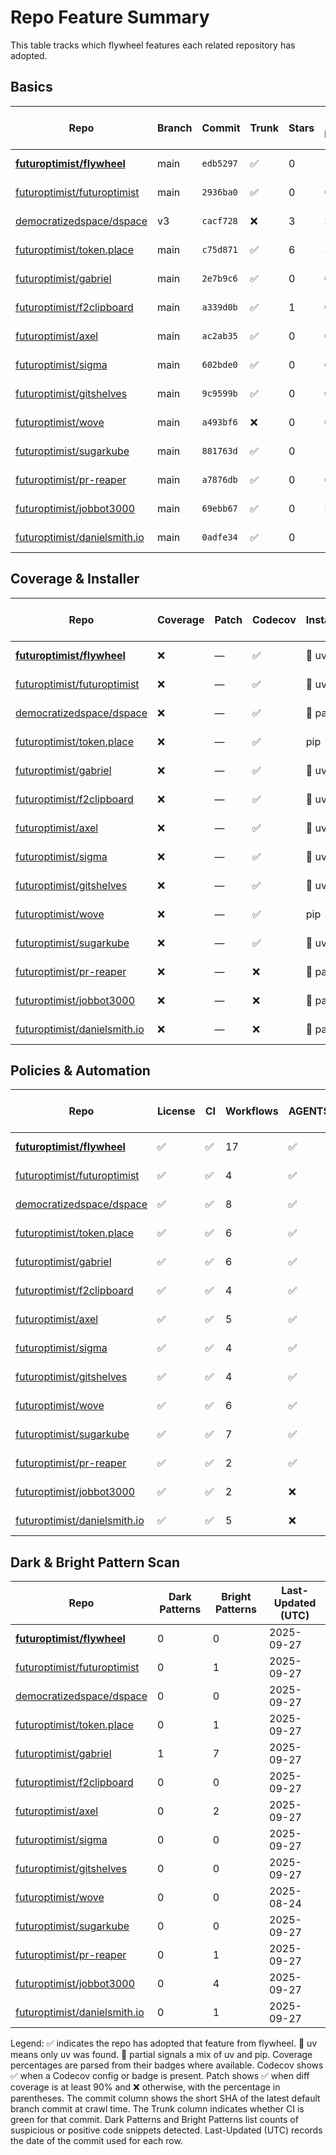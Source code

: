 # Repo Feature Summary

This table tracks which flywheel features each related repository has adopted.

<!-- spellchecker: disable -->
## Basics
| Repo | Branch | Commit | Trunk | Stars | Open Issues | Last-Updated (UTC) |
| ---- | ------ | ------ | ----- | ----- | ----------- | ----------------- |
| **[futuroptimist/flywheel](https://github.com/futuroptimist/flywheel)** | main | `edb5297` | ✅ | 0 | 11 | 2025-09-27 |
| [futuroptimist/futuroptimist](https://github.com/futuroptimist/futuroptimist) | main | `2936ba0` | ✅ | 0 | 0 | 2025-09-27 |
| [democratizedspace/dspace](https://github.com/democratizedspace/dspace) | v3 | `cacf728` | ❌ | 3 | 38 | 2025-09-27 |
| [futuroptimist/token.place](https://github.com/futuroptimist/token.place) | main | `c75d871` | ✅ | 6 | 3 | 2025-09-27 |
| [futuroptimist/gabriel](https://github.com/futuroptimist/gabriel) | main | `2e7b9c6` | ✅ | 0 | 0 | 2025-09-27 |
| [futuroptimist/f2clipboard](https://github.com/futuroptimist/f2clipboard) | main | `a339d0b` | ✅ | 1 | 0 | 2025-09-27 |
| [futuroptimist/axel](https://github.com/futuroptimist/axel) | main | `ac2ab35` | ✅ | 0 | 0 | 2025-09-27 |
| [futuroptimist/sigma](https://github.com/futuroptimist/sigma) | main | `602bde0` | ✅ | 0 | 0 | 2025-09-27 |
| [futuroptimist/gitshelves](https://github.com/futuroptimist/gitshelves) | main | `9c9599b` | ✅ | 0 | 0 | 2025-09-27 |
| [futuroptimist/wove](https://github.com/futuroptimist/wove) | main | `a493bf6` | ❌ | 0 | 0 | 2025-08-24 |
| [futuroptimist/sugarkube](https://github.com/futuroptimist/sugarkube) | main | `881763d` | ✅ | 0 | 5 | 2025-09-27 |
| [futuroptimist/pr-reaper](https://github.com/futuroptimist/pr-reaper) | main | `a7876db` | ✅ | 0 | 0 | 2025-09-27 |
| [futuroptimist/jobbot3000](https://github.com/futuroptimist/jobbot3000) | main | `69ebb67` | ✅ | 0 | 3 | 2025-09-27 |
| [futuroptimist/danielsmith.io](https://github.com/futuroptimist/danielsmith.io) | main | `0adfe34` | ✅ | 0 | 5 | 2025-09-27 |

## Coverage & Installer
| Repo | Coverage | Patch | Codecov | Installer | Last-Updated (UTC) |
| ---- | -------- | ----- | ------- | --------- | ----------------- |
| **[futuroptimist/flywheel](https://github.com/futuroptimist/flywheel)** | ❌ | — | ✅ | 🚀 uv | 2025-09-27 |
| [futuroptimist/futuroptimist](https://github.com/futuroptimist/futuroptimist) | ❌ | — | ✅ | 🚀 uv | 2025-09-27 |
| [democratizedspace/dspace](https://github.com/democratizedspace/dspace) | ❌ | — | ✅ | 🔶 partial | 2025-09-27 |
| [futuroptimist/token.place](https://github.com/futuroptimist/token.place) | ❌ | — | ✅ | pip | 2025-09-27 |
| [futuroptimist/gabriel](https://github.com/futuroptimist/gabriel) | ❌ | — | ✅ | 🚀 uv | 2025-09-27 |
| [futuroptimist/f2clipboard](https://github.com/futuroptimist/f2clipboard) | ❌ | — | ✅ | 🚀 uv | 2025-09-27 |
| [futuroptimist/axel](https://github.com/futuroptimist/axel) | ❌ | — | ✅ | 🚀 uv | 2025-09-27 |
| [futuroptimist/sigma](https://github.com/futuroptimist/sigma) | ❌ | — | ✅ | 🚀 uv | 2025-09-27 |
| [futuroptimist/gitshelves](https://github.com/futuroptimist/gitshelves) | ❌ | — | ✅ | 🚀 uv | 2025-09-27 |
| [futuroptimist/wove](https://github.com/futuroptimist/wove) | ❌ | — | ✅ | pip | 2025-08-24 |
| [futuroptimist/sugarkube](https://github.com/futuroptimist/sugarkube) | ❌ | — | ✅ | 🚀 uv | 2025-09-27 |
| [futuroptimist/pr-reaper](https://github.com/futuroptimist/pr-reaper) | ❌ | — | ❌ | 🔶 partial | 2025-09-27 |
| [futuroptimist/jobbot3000](https://github.com/futuroptimist/jobbot3000) | ❌ | — | ❌ | 🔶 partial | 2025-09-27 |
| [futuroptimist/danielsmith.io](https://github.com/futuroptimist/danielsmith.io) | ❌ | — | ❌ | 🔶 partial | 2025-09-27 |

## Policies & Automation
| Repo | License | CI | Workflows | AGENTS.md | Code of Conduct | Contributing | Pre-commit | Last-Updated (UTC) |
| ---- | ------- | -- | --------- | --------- | --------------- | ------------ | ---------- | ----------------- |
| **[futuroptimist/flywheel](https://github.com/futuroptimist/flywheel)** | ✅ | ✅ | 17 | ✅ | ✅ | ✅ | ✅ | 2025-09-27 |
| [futuroptimist/futuroptimist](https://github.com/futuroptimist/futuroptimist) | ✅ | ✅ | 4 | ✅ | ✅ | ✅ | ✅ | 2025-09-27 |
| [democratizedspace/dspace](https://github.com/democratizedspace/dspace) | ✅ | ✅ | 8 | ✅ | ✅ | ✅ | ✅ | 2025-09-27 |
| [futuroptimist/token.place](https://github.com/futuroptimist/token.place) | ✅ | ✅ | 6 | ✅ | ✅ | ✅ | ✅ | 2025-09-27 |
| [futuroptimist/gabriel](https://github.com/futuroptimist/gabriel) | ✅ | ✅ | 6 | ✅ | ✅ | ✅ | ✅ | 2025-09-27 |
| [futuroptimist/f2clipboard](https://github.com/futuroptimist/f2clipboard) | ✅ | ✅ | 4 | ✅ | ✅ | ✅ | ✅ | 2025-09-27 |
| [futuroptimist/axel](https://github.com/futuroptimist/axel) | ✅ | ✅ | 5 | ✅ | ✅ | ✅ | ✅ | 2025-09-27 |
| [futuroptimist/sigma](https://github.com/futuroptimist/sigma) | ✅ | ✅ | 4 | ✅ | ✅ | ✅ | ✅ | 2025-09-27 |
| [futuroptimist/gitshelves](https://github.com/futuroptimist/gitshelves) | ✅ | ✅ | 4 | ✅ | ❌ | ❌ | ❌ | 2025-09-27 |
| [futuroptimist/wove](https://github.com/futuroptimist/wove) | ✅ | ✅ | 6 | ✅ | ✅ | ✅ | ✅ | 2025-08-24 |
| [futuroptimist/sugarkube](https://github.com/futuroptimist/sugarkube) | ✅ | ✅ | 7 | ✅ | ✅ | ✅ | ✅ | 2025-09-27 |
| [futuroptimist/pr-reaper](https://github.com/futuroptimist/pr-reaper) | ✅ | ✅ | 2 | ✅ | ✅ | ✅ | ❌ | 2025-09-27 |
| [futuroptimist/jobbot3000](https://github.com/futuroptimist/jobbot3000) | ✅ | ✅ | 2 | ❌ | ❌ | ❌ | ❌ | 2025-09-27 |
| [futuroptimist/danielsmith.io](https://github.com/futuroptimist/danielsmith.io) | ✅ | ✅ | 5 | ❌ | ❌ | ❌ | ✅ | 2025-09-27 |

## Dark & Bright Pattern Scan
| Repo | Dark Patterns | Bright Patterns | Last-Updated (UTC) |
| ---- | ------------- | --------------- | ----------------- |
| **[futuroptimist/flywheel](https://github.com/futuroptimist/flywheel)** | 0 | 0 | 2025-09-27 |
| [futuroptimist/futuroptimist](https://github.com/futuroptimist/futuroptimist) | 0 | 1 | 2025-09-27 |
| [democratizedspace/dspace](https://github.com/democratizedspace/dspace) | 0 | 0 | 2025-09-27 |
| [futuroptimist/token.place](https://github.com/futuroptimist/token.place) | 0 | 1 | 2025-09-27 |
| [futuroptimist/gabriel](https://github.com/futuroptimist/gabriel) | 1 | 7 | 2025-09-27 |
| [futuroptimist/f2clipboard](https://github.com/futuroptimist/f2clipboard) | 0 | 0 | 2025-09-27 |
| [futuroptimist/axel](https://github.com/futuroptimist/axel) | 0 | 2 | 2025-09-27 |
| [futuroptimist/sigma](https://github.com/futuroptimist/sigma) | 0 | 0 | 2025-09-27 |
| [futuroptimist/gitshelves](https://github.com/futuroptimist/gitshelves) | 0 | 0 | 2025-09-27 |
| [futuroptimist/wove](https://github.com/futuroptimist/wove) | 0 | 0 | 2025-08-24 |
| [futuroptimist/sugarkube](https://github.com/futuroptimist/sugarkube) | 0 | 0 | 2025-09-27 |
| [futuroptimist/pr-reaper](https://github.com/futuroptimist/pr-reaper) | 0 | 1 | 2025-09-27 |
| [futuroptimist/jobbot3000](https://github.com/futuroptimist/jobbot3000) | 0 | 4 | 2025-09-27 |
| [futuroptimist/danielsmith.io](https://github.com/futuroptimist/danielsmith.io) | 0 | 1 | 2025-09-27 |

Legend: ✅ indicates the repo has adopted that feature from flywheel. 🚀 uv means only uv was found. 🔶 partial signals a mix of uv and pip.
Coverage percentages are parsed from their badges where available. Codecov shows ✅ when a Codecov config or badge is present. Patch shows ✅ when diff coverage is at least 90% and ❌ otherwise, with the percentage in parentheses.
The commit column shows the short SHA of the latest default branch commit at crawl time. The Trunk column indicates whether CI is green for that commit. Dark Patterns and Bright Patterns list counts of suspicious or positive code snippets detected.
Last-Updated (UTC) records the date of the commit used for each row.
